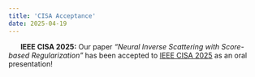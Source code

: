 ```yaml
---
title: 'CISA Acceptance'
date: 2025-04-19
---
```


&nbsp;&nbsp;&nbsp;&nbsp;&nbsp; **IEEE CISA 2025:** Our paper *“Neural Inverse Scattering with Score-based Regularization”* has been accepted to [IEEE CISA 2025](https://cisa-conference.org/) as an oral presentation!